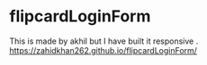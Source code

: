 # flipcardLoginForm
This is made by akhil but I have built it responsive .
https://zahidkhan262.github.io/flipcardLoginForm/
